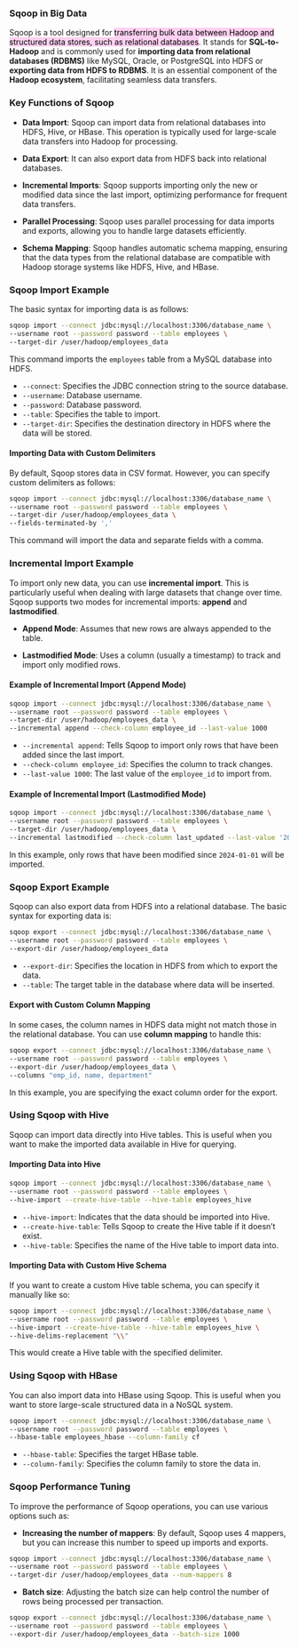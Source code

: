 ### Sqoop in Big Data

Sqoop is a tool designed for <mark style="background: #FFB8EBA6;">transferring bulk data between Hadoop and structured data stores, such as relational databases</mark>. It stands for **SQL-to-Hadoop** and is commonly used for **importing data from relational databases (RDBMS)** like MySQL, Oracle, or PostgreSQL into HDFS or **exporting data from HDFS to RDBMS**. It is an essential component of the **Hadoop ecosystem**, facilitating seamless data transfers.

### Key Functions of Sqoop

- **Data Import**: Sqoop can import data from relational databases into HDFS, Hive, or HBase. This operation is typically used for large-scale data transfers into Hadoop for processing.
  
- **Data Export**: It can also export data from HDFS back into relational databases.

- **Incremental Imports**: Sqoop supports importing only the new or modified data since the last import, optimizing performance for frequent data transfers.
  
- **Parallel Processing**: Sqoop uses parallel processing for data imports and exports, allowing you to handle large datasets efficiently.
  
- **Schema Mapping**: Sqoop handles automatic schema mapping, ensuring that the data types from the relational database are compatible with Hadoop storage systems like HDFS, Hive, and HBase.

### Sqoop Import Example

The basic syntax for importing data is as follows:

```bash
sqoop import --connect jdbc:mysql://localhost:3306/database_name \
--username root --password password --table employees \
--target-dir /user/hadoop/employees_data
```

This command imports the `employees` table from a MySQL database into HDFS.

- `--connect`: Specifies the JDBC connection string to the source database.
- `--username`: Database username.
- `--password`: Database password.
- `--table`: Specifies the table to import.
- `--target-dir`: Specifies the destination directory in HDFS where the data will be stored.

#### Importing Data with Custom Delimiters

By default, Sqoop stores data in CSV format. However, you can specify custom delimiters as follows:

```bash
sqoop import --connect jdbc:mysql://localhost:3306/database_name \
--username root --password password --table employees \
--target-dir /user/hadoop/employees_data \
--fields-terminated-by ','
```

This command will import the data and separate fields with a comma.


### Incremental Import Example

To import only new data, you can use **incremental import**. This is particularly useful when dealing with large datasets that change over time. Sqoop supports two modes for incremental imports: **append** and **lastmodified**.

- **Append Mode**: Assumes that new rows are always appended to the table.
  
- **Lastmodified Mode**: Uses a column (usually a timestamp) to track and import only modified rows.

#### Example of Incremental Import (Append Mode)

```bash
sqoop import --connect jdbc:mysql://localhost:3306/database_name \
--username root --password password --table employees \
--target-dir /user/hadoop/employees_data \
--incremental append --check-column employee_id --last-value 1000
```

- `--incremental append`: Tells Sqoop to import only rows that have been added since the last import.
- `--check-column employee_id`: Specifies the column to track changes.
- `--last-value 1000`: The last value of the `employee_id` to import from.

#### Example of Incremental Import (Lastmodified Mode)

```bash
sqoop import --connect jdbc:mysql://localhost:3306/database_name \
--username root --password password --table employees \
--target-dir /user/hadoop/employees_data \
--incremental lastmodified --check-column last_updated --last-value '2024-01-01'
```

In this example, only rows that have been modified since `2024-01-01` will be imported.

### Sqoop Export Example

Sqoop can also export data from HDFS into a relational database. The basic syntax for exporting data is:

```bash
sqoop export --connect jdbc:mysql://localhost:3306/database_name \
--username root --password password --table employees \
--export-dir /user/hadoop/employees_data
```

- `--export-dir`: Specifies the location in HDFS from which to export the data.
- `--table`: The target table in the database where data will be inserted.

#### Export with Custom Column Mapping

In some cases, the column names in HDFS data might not match those in the relational database. You can use **column mapping** to handle this:

```bash
sqoop export --connect jdbc:mysql://localhost:3306/database_name \
--username root --password password --table employees \
--export-dir /user/hadoop/employees_data \
--columns "emp_id, name, department"
```

In this example, you are specifying the exact column order for the export.

### Using Sqoop with Hive

Sqoop can import data directly into Hive tables. This is useful when you want to make the imported data available in Hive for querying.

#### Importing Data into Hive

```bash
sqoop import --connect jdbc:mysql://localhost:3306/database_name \
--username root --password password --table employees \
--hive-import --create-hive-table --hive-table employees_hive
```

- `--hive-import`: Indicates that the data should be imported into Hive.
- `--create-hive-table`: Tells Sqoop to create the Hive table if it doesn’t exist.
- `--hive-table`: Specifies the name of the Hive table to import data into.

#### Importing Data with Custom Hive Schema

If you want to create a custom Hive table schema, you can specify it manually like so:

```bash
sqoop import --connect jdbc:mysql://localhost:3306/database_name \
--username root --password password --table employees \
--hive-import --create-hive-table --hive-table employees_hive \
--hive-delims-replacement "\\"
```

This would create a Hive table with the specified delimiter.

### Using Sqoop with HBase

You can also import data into HBase using Sqoop. This is useful when you want to store large-scale structured data in a NoSQL system.

```bash
sqoop import --connect jdbc:mysql://localhost:3306/database_name \
--username root --password password --table employees \
--hbase-table employees_hbase --column-family cf
```

- `--hbase-table`: Specifies the target HBase table.
- `--column-family`: Specifies the column family to store the data in.

### Sqoop Performance Tuning

To improve the performance of Sqoop operations, you can use various options such as:

- **Increasing the number of mappers**: By default, Sqoop uses 4 mappers, but you can increase this number to speed up imports and exports.

```bash
sqoop import --connect jdbc:mysql://localhost:3306/database_name \
--username root --password password --table employees \
--target-dir /user/hadoop/employees_data --num-mappers 8
```

- **Batch size**: Adjusting the batch size can help control the number of rows being processed per transaction.

```bash
sqoop export --connect jdbc:mysql://localhost:3306/database_name \
--username root --password password --table employees \
--export-dir /user/hadoop/employees_data --batch-size 1000
```

